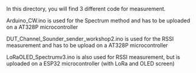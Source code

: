 In this directory, you will find 3 different code for measurement.

Arduino_CW.ino is used for the Spectrum method and has to be uploaded on a AT328P microcontroller

DUT_Channel_Sounder_sender_workshop2.ino is used for the RSSI measurement and has to be upload on a AT328P microcontroller

LoRaOLED_Spectrumv3.ino is also used for RSSI measurement, but is uploaded on a ESP32 microcontroller (with LoRa and OLED screen)


